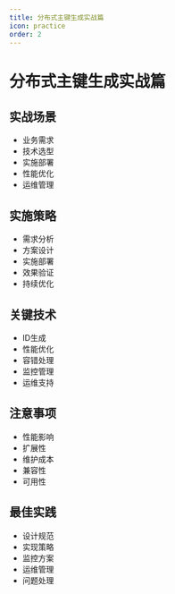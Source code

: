 ```yaml
---
title: 分布式主键生成实战篇
icon: practice
order: 2
---
```


# 分布式主键生成实战篇

## 实战场景
- 业务需求
- 技术选型
- 实施部署
- 性能优化
- 运维管理

## 实施策略
- 需求分析
- 方案设计
- 实施部署
- 效果验证
- 持续优化

## 关键技术
- ID生成
- 性能优化
- 容错处理
- 监控管理
- 运维支持

## 注意事项
- 性能影响
- 扩展性
- 维护成本
- 兼容性
- 可用性

## 最佳实践
- 设计规范
- 实现策略
- 监控方案
- 运维管理
- 问题处理
